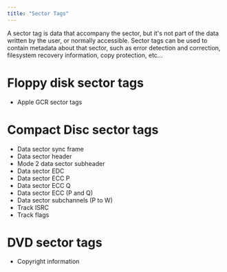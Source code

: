 ```yaml
---
title: "Sector Tags"
---
```


A sector tag is data that accompany the sector, but it's not part of the data written by the user, or normally accessible. Sector tags can be used to contain metadata about that sector, such as error detection and correction, filesystem recovery information, copy protection, etc...

# Floppy disk sector tags
* Apple GCR sector tags

# Compact Disc sector tags
* Data sector sync frame
* Data sector header
* Mode 2 data sector subheader
* Data sector EDC
* Data sector ECC P
* Data sector ECC Q
* Data sector ECC (P and Q)
* Data sector subchannels (P to W)
* Track ISRC
* Track flags

# DVD sector tags
* Copyright information
